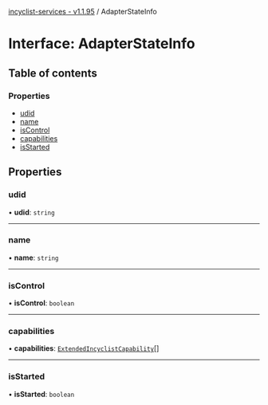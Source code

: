 [incyclist-services - v1.1.95](../README.md) / AdapterStateInfo

# Interface: AdapterStateInfo

## Table of contents

### Properties

- [udid](AdapterStateInfo.md#udid)
- [name](AdapterStateInfo.md#name)
- [isControl](AdapterStateInfo.md#iscontrol)
- [capabilities](AdapterStateInfo.md#capabilities)
- [isStarted](AdapterStateInfo.md#isstarted)

## Properties

### udid

• **udid**: `string`

___

### name

• **name**: `string`

___

### isControl

• **isControl**: `boolean`

___

### capabilities

• **capabilities**: [`ExtendedIncyclistCapability`](../README.md#extendedincyclistcapability)[]

___

### isStarted

• **isStarted**: `boolean`
